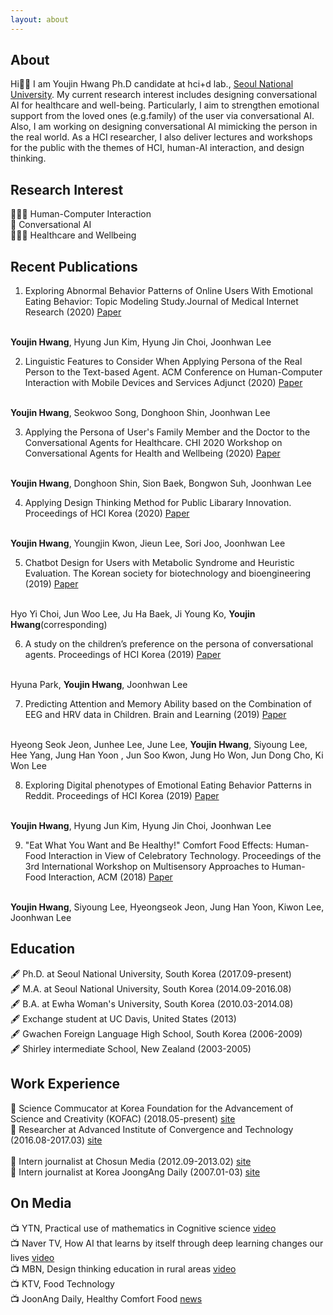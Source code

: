 ```yaml
---
layout: about
---
```

## About

Hi✋🏻 I am Youjin Hwang Ph.D candidate at hci+d lab., <a href = "https://en.snu.ac.kr/index.html" target="_blank">Seoul National University</a>. My current research interest includes designing conversational AI for healthcare and well-being. Particularly, I aim to strengthen emotional support from the loved ones  (e.g.family) of the user via conversational AI. Also, I am working on designing conversational AI mimicking the person in the real world. As a HCI researcher, I also deliver lectures and workshops for the public with the themes of HCI, human-AI interaction, and design thinking. 


## Research Interest
👩🏻‍💻 Human-Computer Interaction
<br>
🤖 Conversational AI 
<br>
🏃🏻‍♂️ Healthcare and Wellbeing

## Recent Publications

1. Exploring Abnormal Behavior Patterns of Online Users With Emotional Eating Behavior: Topic Modeling Study.Journal of Medical Internet Research (2020) <a href = "https://www.jmir.org/2020/3/e15700/" target="_blank">Paper</a> 
<br>
<b>Youjin Hwang</b>, Hyung Jun Kim, Hyung Jin Choi, Joonhwan Lee

2. Linguistic Features to Consider When Applying Persona of the Real Person to the Text-based Agent. ACM Conference on Human-Computer Interaction with Mobile Devices and Services Adjunct (2020) <a href = "https://www.researchgate.net/publication/343136815_Linguistic_Features_to_Consider_When_Applying_Persona_of_the_Real_Person_to_the_Text-based_Agent/comments" target="_blank">Paper</a> 
<br>
<b>Youjin Hwang</b>, Seokwoo Song, Donghoon Shin, Joonhwan Lee

3. Applying the Persona of User's Family Member and the Doctor to the Conversational Agents for Healthcare. CHI 2020 Workshop on Conversational Agents for Health and Wellbeing (2020) <a href = "https://www.researchgate.net/profile/Donghoon_Shin13/publication/339787859_Applying_the_Persona_of_User's_Family_Member_and_the_Doctor_to_the_Conversational_Agents_for_Healthcare/links/5e65f6ac4585153fb3ce1228/Applying-the-Persona-of-Users-Family-Member-and-the-Doctor-to-the-Conversational-Agents-for-Healthcare.pdf" target="_blank"><a href = "https://www.jmir.org/2020/3/e15700/" target="_blank">Paper</a>
<br>
<b>Youjin Hwang</b>, Donghoon Shin, Sion Baek, Bongwon Suh, Joonhwan Lee

4. Applying Design Thinking Method for Public Libarary Innovation. Proceedings of HCI Korea (2020) <a href = "http://conference.hcikorea.org/hcik2020/community/news_list.asp" target="_blank">Paper</a> 
<br>
<b>Youjin Hwang</b>, Youngjin Kwon, Jieun Lee, Sori Joo, Joonhwan Lee

5. Chatbot Design for Users with Metabolic Syndrome and Heuristic Evaluation. The Korean society for biotechnology and bioengineering (2019) <a href = "https://www.dbpia.co.kr/journal/articleDetail?nodeId=NODE09222469" target="_blank">Paper</a> 
<br>
Hyo Yi Choi, Jun Woo Lee, Ju Ha Baek, Ji Young Ko, <b>Youjin Hwang</b>(corresponding)

6. A study on the children’s preference on the persona of conversational agents. Proceedings of HCI Korea (2019) <a href = "http://www.dbpia.co.kr/Journal/articleDetail?nodeId=NODE08008110" target="_blank">Paper</a> 
<br>
Hyuna Park, <b>Youjin Hwang</b>, Joonhwan Lee

7. Predicting Attention and Memory Ability based on the Combination of EEG and HRV data in Children. Brain and Learning (2019) <a href = "http://scholar.dkyobobook.co.kr/searchDetail.laf?barcode=4050027391476" target="_blank">Paper</a> 
<br>
Hyeong Seok Jeon, Junhee Lee, June Lee, <b>Youjin Hwang</b>, Siyoung Lee, Hee Yang, Jung Han Yoon , Jun Soo Kwon, Jung Ho Won, Jun Dong Cho, Ki Won Lee

8. Exploring Digital phenotypes of Emotional Eating Behavior Patterns in Reddit. Proceedings of HCI Korea (2019) <a href = "http://www.dbpia.co.kr/pdf/pdfView.do?nodeId=NODE08008305&mark=0&useDate=&bookmarkCnt=0&ipRange=N&accessgl=Y&language=ko_KR" target="_blank">Paper</a>
<br> 
<b>Youjin Hwang</b>, Hyung Jun Kim, Hyung Jin Choi, Joonhwan Lee

9. "Eat What You Want and Be Healthy!" Comfort Food Effects: Human-Food Interaction in View of Celebratory Technology. Proceedings of the 3rd International Workshop on Multisensory Approaches to Human-Food Interaction, ACM (2018) <a href = "https://dl.acm.org/doi/10.1145/3279954.3279958" target="_blank">Paper</a>
<br>
<b>Youjin Hwang</b>, Siyoung Lee, Hyeongseok Jeon, Jung Han Yoon, Kiwon Lee, Joonhwan Lee 

## Education
🖋 Ph.D. at Seoul National University, South Korea (2017.09-present) <br> 
🖋 M.A. at Seoul National University, South Korea (2014.09-2016.08)<br> 
🖋 B.A. at Ewha Woman's University, South Korea (2010.03-2014.08)<br> 
🖋 Exchange student at UC Davis, United States (2013)<br> 
🖋 Gwachen Foreign Language High School, South Korea (2006-2009)<br> 
🖋 Shirley intermediate School, New Zealand (2003-2005) 

## Work Experience
🏢 Science Commucator at Korea Foundation for the Advancement of Science and Creativity (KOFAC) (2018.05-present) <a href = "https://kofac.re.kr/web/main/index.do" target="_blank">site</a><br> 
🏢 Researcher at Advanced Institute of Convergence and Technology (2016.08-2017.03) <a href = "https://aict.snu.ac.kr/" target="_blank">site</a><br> <br> 
🏢 Intern journalist at Chosun Media (2012.09-2013.02) <a href = "https://www.chosun.com/" target="_blank">site</a><br> 
🏢 Intern journalist at Korea JoongAng Daily (2007.01-03) <a href = "https://koreajoongangdaily.joins.com/" target="_blank">site</a><br> 

## On Media
📺 YTN, Practical use of mathematics in Cognitive science <a href = "http://dmb.ytn.co.kr/mytn/program_intro.php?s_mcd=0101&s_hcd=01" target="_blank">video</a><br> 
📺 Naver TV, How AI that learns by itself through deep learning changes our lives <a href = "https://tv.naver.com/v/3410520" target="_blank">video</a><br> 
📺 MBN, Design thinking education in rural areas <a href = "https://youtu.be/b0VYOO39IP0" target="_blank">video</a><br> 
📺 KTV, Food Technology <br>
📺 JoonAng Daily, Healthy Comfort Food <a href = "https://mnews.joins.com/article/19946964#home" target="_blank">news</a><br> 
